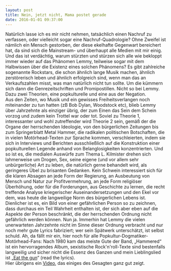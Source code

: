 ```yaml
---
layout: post
title: Nein, jetzt nicht, Mama postet gerade
date: 2016-01-01 09:37:00
---
```


Natürlich lasse ich es mir nicht nehmen, tatsächlich einen Nachruf zu verfassen, oder vielleicht sogar eine Nachruf-Quadrologie? Ohne Zweifel ist nämlich ein Mensch gestorben, der diese ekelhafte Gegenwart bereichert hat, da sind sich die Mainstream- und überhaupt alle Medien mit mir einig. Und das ist verdächtig, warum stürzten und stürzen sich alle wie bekloppt immer wieder auf das Phänomen Lemmy, teilweise sogar mit dem Halbwissen über die Existenz eines solchen Phänomens? Es gibt zahlreiche sogenannte Rockstars, die schon ähnlich lange Musik machen, ähnlich zerstörerisch leben und ähnlich erfolgreich sind, wenn man das an Verkaufszahlen misst, was man natürlich nicht tun sollte. Um die kümmern sich dann die Genrezeitschriften und Promipostillen. Nicht so bei Lemmy. Dazu zwei Theorien, eine popkulturelle und eine aus der Negation.<br>
Aus den Zeiten, wo Musik und ein gewisses Freiheitsverlangen noch miteinander zu tun hatten (zB Bob Dylan, Woodstock etc), blieb Lemmy über Jahrzehnte als einziger übrig, der zum Einen das Sein dem Schein vorzog und zudem kein Trottel war oder tot. Soviel zu Theorie 1, interessanter und  wohl zutreffender wird Theorie 2 sein, gemäß der die Organe der herrschenden Ideologie, von den bürgerlichen Zeitungen bis zum Springerblatt Metal Hammer, die radikalen politischen Botschaften, die in vielen Motörhead-Texten zur Sprache kommen, verschleierten, indem sie sich in Interviews und Berichten ausschließlich auf die Konstruktion einer popkulturellen Legende anhand von Belanglosigkeiten konzentrierten. Und so ist es, die medialen Auswürfe zum Thema L. Kilmister drehen sich lahmerweise um Drogen, Sex, seine eigene (und vor allem sehr unbürgerliche) Art zu leben, die natürlich gerne behandelt wird, als geringeres Übel zu brisanten Gedanken.
Kein Schwein interessiert sich für die klaren Absagen an jede Form der Regierung, an Ausbeutung von Mensch und Natur zur Profitvermehrung, an jede Form religiöser Überhöhung, oder für die Forderungen, aus Geschichte zu lernen, die recht treffende Analyse kriegerischer Auseinandersetzungen und den Ekel vor dem, was heute die langweilige Norm des bürgerlichen Lebens ist. Dienlicher ist es, ein Bild von einer gefährlichen Person so zu zeichnen, dass durchaus ein Teil Wahrheit enthalten ist, der sich aber eben auf die Aspekte der Person beschränkt, die der herrschenden Ordnung nicht gefährlich werden können. Nun ja. Immerhin hat Lemmy die vielen unerwarteten Jahrzehnte nicht im Sinne dieser Ordnung verbracht und nur noch mehr gute Lyrics fabriziert; wer sein Spätwerk unterschätzt, ist selbst schuld. Ah, da fällt mir ein, hier noch für alle Popkultur-Dogmatiker-Motörhead-Fans: Nach 1980 kam das meiste Gute der Band, „Hammered“ ist ein hervorragendes Album, sexistische Rock'n'roll-Texte sind bestenfalls langweilig und sicher nicht die Essenz des Ganzen und mein Lieblingslied ist „[Eat the gun](http://www.darklyrics.com/lyrics/motorhead/overnightsensation.html#4)“ (read the lyrics).<br>
Hier übrigens ein [Video](https://www.youtube.com/watch?v=T6jdvPkRAzM), das einiges des Gesagten ganz gut zeigt.
